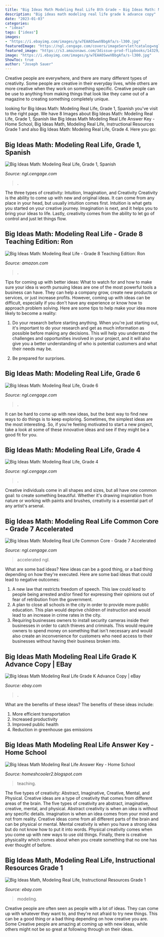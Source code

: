 ```yaml
---
title: "Big Ideas Math Modeling Real Life 8th Grade ~ Big Ideas Math: Modeling Real Life Common Core"
description: "Big ideas math modeling real life grade k advance copy"
date: "2023-01-03"
categories:
- "ideas"
tags: ["ideas"]
images:
- "https://i.ebayimg.com/images/g/w7EAAOSwwVBbgAfa/s-l300.jpg"
featuredImage: "https://ngl.cengage.com/covers/imageServlet?catalog=ngl&amp;epi=8776325751749088521626522543549288020"
featured_image: "https://s3.amazonaws.com/3dissue-prod-flipbooks/14329/15290/16233/23221/assets/cover.jpg"
image: "https://i.ebayimg.com/images/g/w7EAAOSwwVBbgAfa/s-l300.jpg"
ShowToc: true
author: "Joseph Sauer"
---
```



Creative people are everywhere, and there are many different types of creativity. Some people are creative in their everyday lives, while others are more creative when they work on something specific. Creative people can be use to anything from making things that look like they came out of a magazine to creating something completely unique.

	

		
looking for Big Ideas Math: Modeling Real Life, Grade 1, Spanish you've visit to the right page. We have 8 Images about Big Ideas Math: Modeling Real Life, Grade 1, Spanish like Big Ideas Math Modeling Real Life Answer Key - Home School, Big Ideas Math, Modeling Real Life, Instructional Resources Grade 1 and also Big Ideas Math: Modeling Real Life, Grade 4. Here you go:
		
    
## Big Ideas Math: Modeling Real Life, Grade 1, Spanish

<img loading=lazy src="https://s3.amazonaws.com/3dissue-prod-flipbooks/14329/15290/16233/28933/assets/cover.jpg" onerror="this.onerror=null;this.src='https://tse4.mm.bing.net/th?id=OIP.TdRXf5moFWHMpJzGDhrGywAAAA&amp;pid=15.1';" alt="Big Ideas Math: Modeling Real Life, Grade 1, Spanish">

_Source: ngl.cengage.com_

>. 

	

The three types of creativity: Intuition, Imagination, and Creativity
Creativity is the ability to come up with new and original ideas. It can come from any place in your head, but usually intuition comes first. Intuition is what gets you started on your creative journey. Imagination is next, and it helps you to bring your ideas to life. Lastly, creativity comes from the ability to let go of control and just let things flow.

    
## Big Ideas Math: Modeling Real Life - Grade 8 Teaching Edition: Ron

<img loading=lazy src="https://images-na.ssl-images-amazon.com/images/I/61KYVSRQtJL._SY291_BO1,204,203,200_QL40_ML2_.jpg" onerror="this.onerror=null;this.src='https://tse2.mm.bing.net/th?id=OIP.La-81YxxWxdCgZbv_Zl-rAAAAA&amp;pid=15.1';" alt="Big Ideas Math: Modeling Real Life - Grade 8 Teaching Edition: Ron">

_Source: amazon.com_

>. 

	

Tips for coming up with better ideas: What to watch for and how to make sure your idea is worth pursuing
Ideas are one of the most powerful tools a business can have. They can help a company grow, create new products or services, or just increase profits. However, coming up with ideas can be difficult, especially if you don't have any experience or know how to approach problem solving. Here are some tips to help make your idea more likely to become a reality:
1. Do your research before starting anything. When you're just starting out, it's important to do your research and get as much information as possible before making any decisions. This will help you understand the challenges and opportunities involved in your project, and it will also give you a better understanding of who is potential customers and what their needs may be.

2. Be prepared for surprises.

    
## Big Ideas Math: Modeling Real Life, Grade 6

<img loading=lazy src="https://s3.amazonaws.com/3dissue-prod-flipbooks/14329/15290/16233/23221/assets/cover.jpg" onerror="this.onerror=null;this.src='https://tse3.mm.bing.net/th?id=OIP.2GrEfmL8UMwiyT-DaHJTPQAAAA&amp;pid=15.1';" alt="Big Ideas Math: Modeling Real Life, Grade 6">

_Source: ngl.cengage.com_

>. 

	

It can be hard to come up with new ideas, but the best way to find new ways to do things is to keep exploring. Sometimes, the simplest ideas are the most interesting. So, if you're feeling motivated to start a new project, take a look at some of these innovative ideas and see if they might be a good fit for you.

    
## Big Ideas Math: Modeling Real Life, Grade 4

<img loading=lazy src="https://s3.amazonaws.com/3dissue-prod-flipbooks/14329/15290/16233/22607/assets/cover.jpg" onerror="this.onerror=null;this.src='https://tse3.mm.bing.net/th?id=OIP.g9aVNpYGCZzgsxOvBXqLgwAAAA&amp;pid=15.1';" alt="Big Ideas Math: Modeling Real Life, Grade 4">

_Source: ngl.cengage.com_

>. 

	

Creative individuals come in all shapes and sizes, but all have one common goal: to create something beautiful. Whether it's drawing inspiration from nature or working with paints and brushes, creativity is a essential part of any artist's arsenal.

    
## Big Ideas Math: Modeling Real Life Common Core - Grade 7 Accelerated

<img loading=lazy src="https://ngl.cengage.com/covers/imageServlet?catalog=ngl&amp;epi=8776325751749088521626522543549288020" onerror="this.onerror=null;this.src='https://tse2.mm.bing.net/th?id=OIP.AaAUQV1kPaeaOjDtzyPaRQAAAA&amp;pid=15.1';" alt="Big Ideas Math: Modeling Real Life Common Core - Grade 7 Accelerated">

_Source: ngl.cengage.com_

>accelerated ngl. 

	

What are some bad ideas?
New ideas can be a good thing, or a bad thing depending on how they're executed. Here are some bad ideas that could lead to negative outcomes: 
1. A new law that restricts freedom of speech. This law could lead to people being arrested and/or fined for expressing their opinions out of fear of retribution from the government. 
2. A plan to close all schools in the city in order to provide more public education. This plan would deprive children of instruction and would lead to an increase in crime rates in the city. 
3. Requiring businesses owners to install security cameras inside their businesses in order to catch thieves and criminals. This would require owners to spend money on something that isn't necessary and would also create an inconvenience for customers who need access to their businesses without having their business broken into. 

    
## Big Ideas Math Modeling Real Life Grade K Advance Copy | EBay

<img loading=lazy src="https://i.ebayimg.com/images/g/w7EAAOSwwVBbgAfa/s-l300.jpg" onerror="this.onerror=null;this.src='https://tse4.mm.bing.net/th?id=OIP.TK1eqTXA9JeLt2QZ-xeWIQAAAA&amp;pid=15.1';" alt="Big Ideas Math Modeling Real Life Grade K Advance Copy | eBay">

_Source: ebay.com_

>. 

	

What are the benefits of these ideas?
The benefits of these ideas include: 
1. More efficient transportation 
2. Increased productivity 
3. Improved public health 
4. Reduction in greenhouse gas emissions 

    
## Big Ideas Math Modeling Real Life Answer Key - Home School

<img loading=lazy src="https://images-na.ssl-images-amazon.com/images/I/91-bvY6pTnL.jpg" onerror="this.onerror=null;this.src='https://tse1.mm.bing.net/th?id=OIP.PdlszPrVC_KQ2xpr0uL8PAHaJq&amp;pid=15.1';" alt="Big Ideas Math Modeling Real Life Answer Key - Home School">

_Source: homeshcooler2.blogspot.com_

>teaching. 

	

The five types of creativity: Abstract, Imaginative, Creative, Mental, and Physical.
Creative ideas are a type of creativity that comes from different areas of the brain. The five types of creativity are abstract, imaginative, creative, mental, and physical. Abstract creativity is when an idea is without any specific details. Imagination is when an idea comes from your mind and not from reality. Creative ideas come from all different parts of the brain and can be physical or mental. Mental creativity is when you have a strong idea but do not know how to put it into words. Physical creativity comes when you come up with new ways to use old things. Finally, there is creative physicality which comes about when you create something that no one has ever thought of before.

    
## Big Ideas Math, Modeling Real Life, Instructional Resources Grade 1

<img loading=lazy src="https://i.ebayimg.com/images/g/OA8AAOSwmyZfa~UD/s-l300.jpg" onerror="this.onerror=null;this.src='https://tse2.mm.bing.net/th?id=OIP.8DQQG9ejHI_kA_H4yxutJAAAAA&amp;pid=15.1';" alt="Big Ideas Math, Modeling Real Life, Instructional Resources Grade 1">

_Source: ebay.com_

>modeling. 

	

Creative people are often seen as people with a lot of ideas. They can come up with whatever they want to, and they're not afraid to try new things. This can be a good thing or a bad thing depending on how creative you are. Some Creative people are amazing at coming up with new ideas, while others might not be so great at following through on their ideas.

